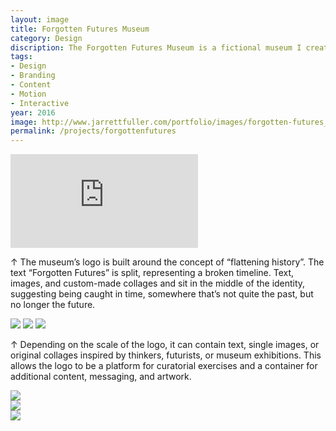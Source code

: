 ```yaml
---
layout: image
title: Forgotten Futures Museum
category: Design
discription: The Forgotten Futures Museum is a fictional museum I created while a student in MICA’s MFA program. The Forgotten Futures Museum exists to document and archive history’s visions for the future. From flying cars to controlled environments, science fiction films to geodesic domes, the museum remembers the images of the futures that have been forgotten. For the project, I designed the branding and collateral, developed copy, and produced a short trailer to announce the museum’s opening.
tags:
- Design
- Branding
- Content
- Motion
- Interactive
year: 2016
image: http://www.jarrettfuller.com/portfolio/images/forgotten-futures_01.jpg
permalink: /projects/forgottenfutures
---
```


<div class="responsive-container"><p>
<iframe src="https://player.vimeo.com/video/158380110?title=0&byline=0&portrait=0" frameborder="0" allowfullscreen>
</iframe></p>
</div>

<div class="images-right"><p>&uarr; The museum’s logo is built around the concept of “flattening history”. The text “Forgotten Futures” is split, representing a broken timeline. Text, images, and custom-made collages and sit in the middle of the identity, suggesting being caught in time, somewhere that’s not quite the past, but no longer the future. </p></div>

<section class="clear"></section>
<img src="http://www.jarrettfuller.com/portfolio/images/forgotten-futures_05.jpg">
<img src="http://www.jarrettfuller.com/portfolio/images/forgotten-futures_01.jpg">
<img src="http://www.jarrettfuller.com/portfolio/images/forgotten-futures_03.jpg">
<div class="images-right"><p>&uarr; Depending on the scale of the logo, it can contain text, single images, or original collages inspired by thinkers, futurists, or museum exhibitions. This allows the logo to be a platform for curatorial exercises and a container for additional content, messaging, and artwork. </p></div>

<section class="clear"></section>

<div class="images-left"><img src="http://www.jarrettfuller.com/portfolio/images/forgotten-futures_04.jpg"></div>
<div class="images-right"><img src="http://www.jarrettfuller.com/portfolio/images/forgotten-futures_06.jpg"></div>

<section class="clear"></section>

<img src="http://www.jarrettfuller.com/portfolio/images/forgotten-futures_02.jpg">
